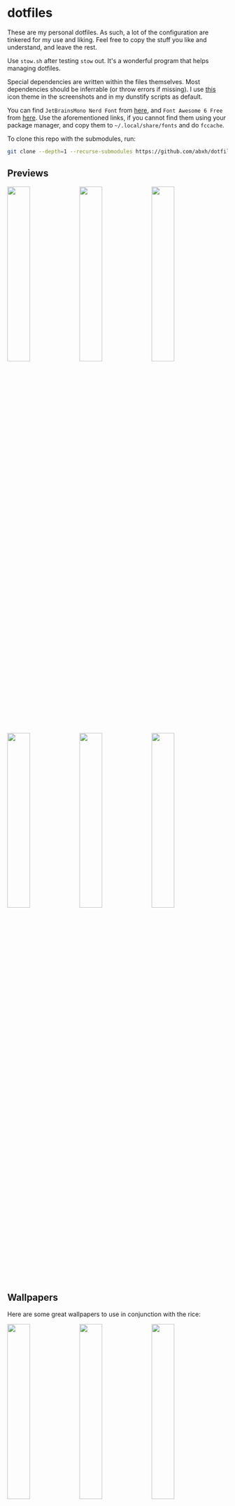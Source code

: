 # dotfiles
These are my personal dotfiles. As such, a lot of the configuration are tinkered for
my use and liking. Feel free to copy the stuff you like and understand, and leave the rest.

Use `stow.sh` after testing `stow` out. It's a wonderful program that helps managing dotfiles.

Special dependencies are written within the files themselves. Most dependencies should be inferrable
(or throw errors if missing). I use [this](https://github.com/abxh/gruvbox-material-gtk) icon theme
in the screenshots and in my dunstify scripts as default.

You can find `JetBrainsMono Nerd Font` from [here](https://github.com/ryanoasis/nerd-fonts/releases),
and `Font Awesome 6 Free` from [here](https://fontawesome.com/download). Use the aforementioned links, if
you cannot find them using your package manager, and copy them to `~/.local/share/fonts` and do `fccache`.

To clone this repo with the submodules, run:
```bash
git clone --depth=1 --recurse-submodules https://github.com/abxh/dotfiles
```

## Previews
<p float="left">
  <img src="https://i.imgur.com/YCUtfrB.png" width="32%" />
  <img src="https://i.imgur.com/VuyU5nr.png" width="32%" />
  <img src="https://i.imgur.com/jUPjcV4.png" width="32%" />
  <img src="https://i.imgur.com/gI2Jtqt.png" width="32%" />
  <img src="https://i.imgur.com/tlTipKZ.png" width="32%" />
  <img src="https://i.imgur.com/AJXSRB7.png" width="32%" />
</p>

## Wallpapers

Here are some great wallpapers to use in conjunction with the rice:

<p float="left">
  <img src="https://w.wallhaven.cc/full/j5/wallhaven-j5p23m.jpg" width="32%" />
  <img src="https://i.imgur.com/t6p61Sn.jpeg" width="32%" />
  <img src="https://i.imgur.com/1ZFAAOG.png" width="32%" />
</p>
